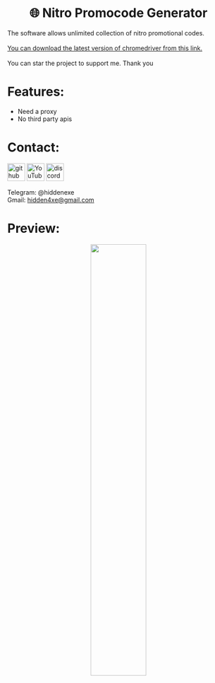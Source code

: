 <div align="center">
  <h1>🌐 Nitro Promocode Generator</h1>
</div>

The software allows unlimited collection of nitro promotional codes.
<br><br>
<a href="https://googlechromelabs.github.io/chrome-for-testing/">You can download the latest version of chromedriver from this link.</a>
<br><br>
You can star the project to support me. Thank you
 
# Features:

- Need a proxy
- No third party apis
 
# Contact:

[<img src='https://cdn.jsdelivr.net/npm/simple-icons@3.0.1/icons/github.svg' alt='github' height='40'>](https://github.com/hiddenexee)  [<img src='https://cdn.jsdelivr.net/npm/simple-icons@3.0.1/icons/youtube.svg' alt='YouTube' height='40'>](https://www.youtube.com/@hidden4xe)  [<img src='https://cdn.jsdelivr.net/npm/simple-icons@3.0.1/icons/discord.svg' alt='discord' height='40'>](https://discord.com/users/1213658859185381387)


Telegram: @hiddenexe
<br>
Gmail: hidden4xe@gmail.com
  
# Preview:

<div align="center">
      <a href="#">
         <img src="https://github.com/hiddenexee/Nitro-Promocode-Generator/assets/161987966/63edd1ed-8fbb-40ec-988a-fecd385e59bd" style="width:50%;">
      </a>
</div>

